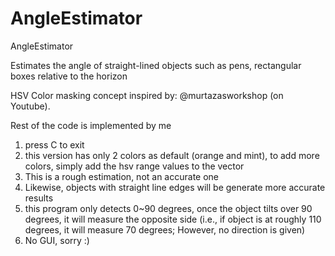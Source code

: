 # AngleEstimator
AngleEstimator

Estimates the angle of straight-lined objects such as pens, rectangular boxes relative to the horizon

HSV Color masking concept inspired by: @murtazasworkshop (on Youtube).

Rest of the code is implemented by me

1. press C to exit
2. this version has only 2 colors as default (orange and mint), to add more colors, simply add the hsv range values to the vector
3. This is a rough estimation, not an accurate one
4. Likewise, objects with straight line edges will be generate more accurate results
5. this program only detects 0~90 degrees, once the object tilts over 90 degrees, it will measure the opposite side
(i.e., if object is at roughly 110 degrees, it will measure 70 degrees; However, no direction is given)
6. No GUI, sorry :)
